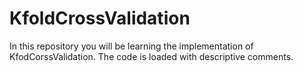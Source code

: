 # KfoldCrossValidation
In this repository you will be learning the implementation of KfodCorssValidation. The code is loaded with descriptive comments.
